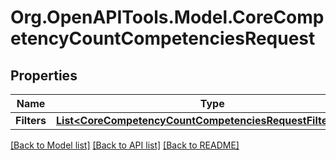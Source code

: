 # Org.OpenAPITools.Model.CoreCompetencyCountCompetenciesRequest

## Properties

Name | Type | Description | Notes
------------ | ------------- | ------------- | -------------
**Filters** | [**List&lt;CoreCompetencyCountCompetenciesRequestFiltersInner&gt;**](CoreCompetencyCountCompetenciesRequestFiltersInner.md) |  | 

[[Back to Model list]](../README.md#documentation-for-models) [[Back to API list]](../README.md#documentation-for-api-endpoints) [[Back to README]](../README.md)

